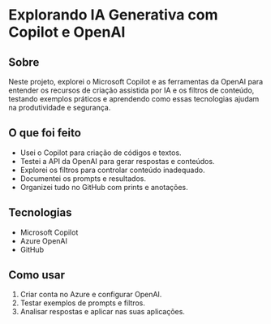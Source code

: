 # Explorando IA Generativa com Copilot e OpenAI

## Sobre

Neste projeto, explorei o Microsoft Copilot e as ferramentas da OpenAI para entender os recursos de criação assistida por IA e os filtros de conteúdo, testando exemplos práticos e aprendendo como essas tecnologias ajudam na produtividade e segurança.

## O que foi feito

- Usei o Copilot para criação de códigos e textos.
- Testei a API da OpenAI para gerar respostas e conteúdos.
- Explorei os filtros para controlar conteúdo inadequado.
- Documentei os prompts e resultados.
- Organizei tudo no GitHub com prints e anotações.

## Tecnologias

- Microsoft Copilot  
- Azure OpenAI  
- GitHub

## Como usar

1. Criar conta no Azure e configurar OpenAI.
2. Testar exemplos de prompts e filtros.
3. Analisar respostas e aplicar nas suas aplicações.
